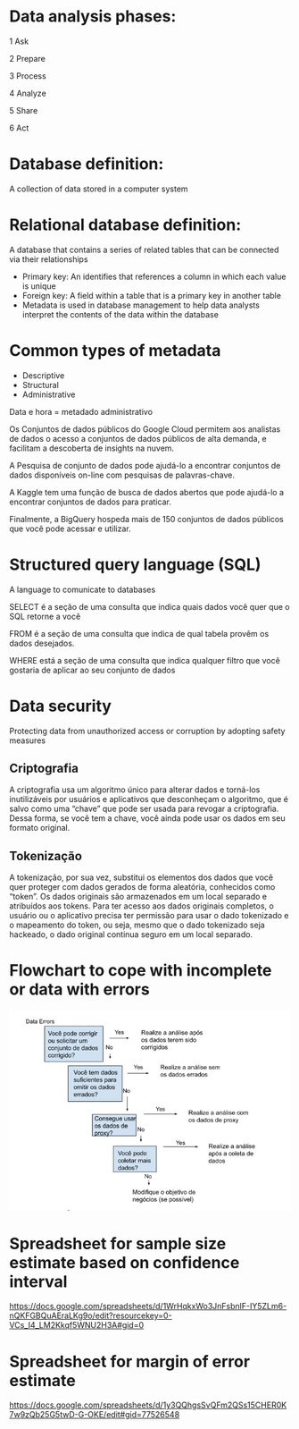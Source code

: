 # Data analysis phases:


1 Ask

2 Prepare

3 Process

4 Analyze

5 Share

6 Act


# Database definition:

A collection of data stored in a computer system


# Relational database definition:

A database that contains a series of related tables that can be connected via their relationships

- Primary key: An identifies that references a column in which each value is unique 
- Foreign key: A field within a table that is a primary key in another table
- Metadata is used in database management to help data analysts interpret the contents of the data within the database


# Common types of metadata

- Descriptive
- Structural
- Administrative

Data e hora = metadado administrativo


Os Conjuntos de dados públicos do Google Cloud permitem aos analistas de dados o acesso a conjuntos de dados públicos de alta demanda, e facilitam a descoberta de insights na nuvem. 

A Pesquisa de conjunto de dados pode ajudá-lo a encontrar conjuntos de dados disponíveis on-line com pesquisas de palavras-chave. 

A Kaggle tem uma função de busca de dados abertos que pode ajudá-lo a encontrar conjuntos de dados para praticar.

Finalmente, a BigQuery hospeda mais de 150 conjuntos de dados públicos que você pode acessar e utilizar. 


# Structured query language (SQL)

A language to comunicate to databases

SELECT é a seção de uma consulta que indica quais dados você quer que o SQL retorne a você

FROM é a seção de uma consulta que indica de qual tabela provêm os dados desejados.

WHERE está a seção de uma consulta que indica qualquer filtro que você gostaria de aplicar ao seu conjunto de dados


# Data security

Protecting data from unauthorized access or corruption by adopting safety measures 

## Criptografia
A criptografia usa um algoritmo único para alterar dados e torná-los inutilizáveis por usuários e aplicativos que desconheçam o algoritmo, que é salvo como uma “chave” que pode ser usada para revogar a criptografia. Dessa forma, se você tem a chave, você ainda pode usar os dados em seu formato original.  

## Tokenização
A tokenização, por sua vez, substitui os elementos dos dados que você quer proteger com dados gerados de forma aleatória, conhecidos como “token”. Os dados originais são armazenados em um local separado e atribuídos aos tokens. Para ter acesso aos dados originais completos, o usuário ou o aplicativo precisa ter permissão para usar o dado tokenizado e o mapeamento do token, ou seja, mesmo que o dado tokenizado seja hackeado, o dado original continua seguro em um local separado. 


# Flowchart to cope with incomplete or data with errors

![Flowchart to cope with incomplete data](img_lidar_erros_dados.png)

# Spreadsheet for sample size estimate based on confidence interval
https://docs.google.com/spreadsheets/d/1WrHqkxWo3JnFsbnlF-IY5ZLm6-nQKFGBQuAEraLKg9o/edit?resourcekey=0-VCs_I4_LM2Kkqf5WNU2H3A#gid=0


# Spreadsheet for margin of error estimate
https://docs.google.com/spreadsheets/d/1y3QQhgsSvQFm2QSs15CHER0K7w9zQb25G5twD-G-OKE/edit#gid=77526548



